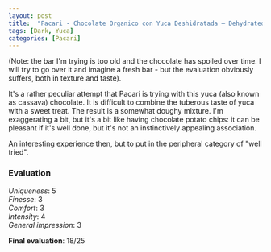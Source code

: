```yaml
---
layout: post
title:  "Pacari - Chocolate Organico con Yuca Deshidratada – Dehydrated Cassave - 60% Cacao"
tags: [Dark, Yuca] 
categories: [Pacari]
---
```


(Note: the bar I'm trying is too old and the chocolate has spoiled over time. I will try to go over it and imagine a fresh bar - but the evaluation obviously suffers, both in texture and taste).

It's a rather peculiar attempt that Pacari is trying with this yuca (also known as cassava) chocolate. It is difficult to combine the tuberous taste of yuca with a sweet treat. The result is a somewhat doughy mixture. I'm exaggerating a bit, but it's a bit like having chocolate potato chips: it can be pleasant if it's well done, but it's not an instinctively appealing association.

An interesting experience then, but to put in the peripheral category of "well tried".


### Evaluation

_Uniqueness_: 5  
_Finesse_: 3  
_Comfort_: 3  
_Intensity_: 4  
_General impression_: 3

**Final evaluation**: 18/25